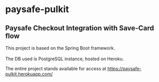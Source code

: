 # paysafe-pulkit
## Paysafe Checkout Integration with Save-Card flow

This project is based on the Spring Boot framework. <br><br> The DB used is PostgreSQL instance, hosted on Heroku. <br>

The entire project stands available for access at https://paysafe-pulkit.herokuapp.com/



